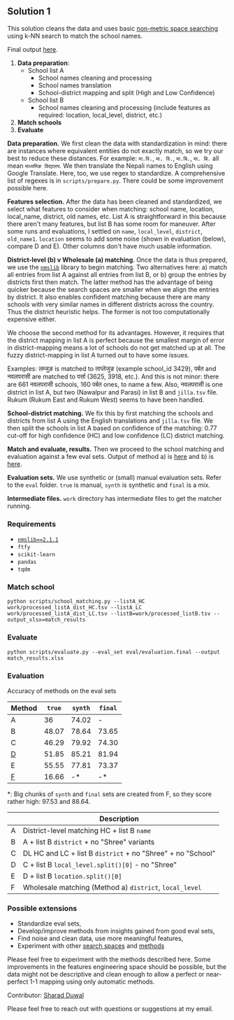 ## Solution 1
This solution cleans the data and uses basic [non-metric space searching](https://github.com/nmslib/nmslib/blob/ade4bcdc9dd3719990de2503871450b8a62df4a5/manual/README.md)
using k-NN search to match the school names. 

Final output [here](https://docs.google.com/spreadsheets/d/1cvlO0PE_lhPzLbqmDOJr9MRZd_04Tdcq/edit).

1. **Data preparation**:
   - School list A
     + School names cleaning and processing
     + School names translation
     + School-district mapping and split (High and Low Confidence)
   - School list B
     + School names cleaning and processing (include features as required: location, local_level, district, etc.)
2. **Match schools**
3. **Evaluate**


**Data preparation.** We first clean the data with standardization in mind: there
are instances where equivalent entities do not exactly match, so we try our best to reduce these distances.
For example: `मा.वि.`, `मा. वि.`, `मा.बि.`, `मा. बि.` all mean `माध्यमिक विद्यालय`. We then translate the Nepali names
to English using Google Translate. Here, too, we use regex to standardize. A comprehensive list of regexes
is in `scripts/prepare.py`. There could be some improvement possible here.

**Features selection.** After the data has been cleaned and standardized, we select what features to consider when matching: school name,
location, local_name, district, old names, etc. List A is straightforward in this because there aren't many features,
but list B has some room for maneuver. After some runs and evaluations, I settled on `name`, `local_level`, `district`,
`old_name1`. `location` seems to add some noise (shown in evaluation (below), compare D and E). Other columns don't have much usable
information.

**District-level (b) v Wholesale (a) matching**. Once the data is thus prepared, we use the [`nmslib`](https://github.com/nmslib/nmslib) library to begin matching. Two alternatives here: a) match
all entries from list A against all entries from list B, or b) group the entries by districts first then match. The latter
method has the advantage of being quicker because the search spaces are smaller when we align the entries by district. It
also enables confident matching because there are many schools with very similar names in different districts across the country.
Thus the district heuristic helps. The former is not too computationally expensive either.

We choose the second method for its advantages. However, it requires that the district mapping in list A is perfect because the smallest margin
of error in district-mapping means a lot of schools do not get matched up at all. The fuzzy district-mapping in list A turned out to have some issues.

Examples: लम्जुङ is matched to ताप्लेजुङ (example school_id 3429), पर्बत and नवलपरासी are matched to पर्सा (3625, 3918, etc.). And this is not minor: 
there are 661 नवलपरासी schools, 160 पर्बत ones, to name a few. Also, नवलपरासी is one district in list A, but two (Nawalpur and Parasi) in list B and `jilla.tsv` file. 
Rukum (Rukum East and Rukum West) seems to have been handled.

**School-district matching.** We fix this by first matching the schools and districts from list A using the English translations and `jilla.tsv` file. We then split
the schools in list A based on confidence of the matching: 0.77 cut-off for high confidence (HC) and low confidence (LC) district matching.

**Match and evaluate, results.** Then we proceed to the school matching and evaluation against a few eval sets. Output of method a) is 
[here](https://docs.google.com/spreadsheets/d/1JX-HiNMiE9YM2x9k29ACZApwsNpb2Dqx/edit) and b) is [here](https://docs.google.com/spreadsheets/d/1cvlO0PE_lhPzLbqmDOJr9MRZd_04Tdcq/edit).

**Evaluation sets.** We use synthetic or (small) manual evaluation sets. Refer to the `eval` folder. `true` is manual, `synth` is synthetic and `final` is a mix. 

**Intermediate files.** `work` directory has intermediate files to get the matcher running.

### Requirements
- [`nmslib==2.1.1`](https://github.com/nmslib/nmslib)
- `ftfy`
- `scikit-learn`
- `pandas`
- `tqdm`

### Match school
`python scripts/school_matching.py --listA_HC work/processed_listA_dist_HC.tsv --listA_LC work/processed_listA_dist_LC.tsv --listB=work/processed_listB.tsv --output_xlsx=match_results`

### Evaluate
`python scripts/evaluate.py --eval_set eval/evaluation.final --output match_results.xlsx`

### Evaluation
Accuracy of methods on the eval sets

| Method                                                                             | `true` | `synth` | `final` |
|------------------------------------------------------------------------------------|--------|---------|---------|
| A                                                                                  | 36     | 74.02   | -       |
| B                                                                                  | 48.07  | 78.64   | 73.65   |
| C                                                                                  | 46.29  | 79.92   | 74.30   |
| [D](https://docs.google.com/spreadsheets/d/1cvlO0PE_lhPzLbqmDOJr9MRZd_04Tdcq/edit) | 51.85  | 85.21   | 81.94   |
| E                                                                                  | 55.55  | 77.81   | 73.37   |
| [F](https://docs.google.com/spreadsheets/d/1JX-HiNMiE9YM2x9k29ACZApwsNpb2Dqx/edit) | 16.66  | -*      | -*      |

*: Big chunks of `synth` and `final` sets are created from F, so they score rather high: 97.53 and 88.64.

|   | Description                                                 |
|---|-------------------------------------------------------------|
| A | District-level matching HC + list B `name`                  |
| B | A + list B `district` + no "Shree" variants                 |
| C | DL HC and LC + list B `district` + no "Shree" + no "School" |
| D | C + list B `local_level.split()[0]` - no "Shree"            |
| E | D + list B `location.split()[0]`                            |
| F | Wholesale matching (Method a) `district`, `local_level`     |

### Possible extensions
- Standardize eval sets,
- Develop/improve methods from insights gained from good eval sets,
- Find noise and clean data, use more meaningful features,
- Experiment with other [search spaces](https://github.com/nmslib/nmslib/blob/ade4bcdc9dd3719990de2503871450b8a62df4a5/manual/spaces.md) 
and [methods](https://github.com/nmslib/nmslib/blob/ade4bcdc9dd3719990de2503871450b8a62df4a5/manual/methods.md)

Please feel free to experiment with the methods described here. Some improvements in the features engineering space should be possible, 
but the data might not be descriptive and clean enough to allow a perfect or near-perfect 1-1 mapping using only automatic methods.

Contributor: [Sharad Duwal](https://github.com/sharad461)

Please feel free to reach out with questions or suggestions at my email.
